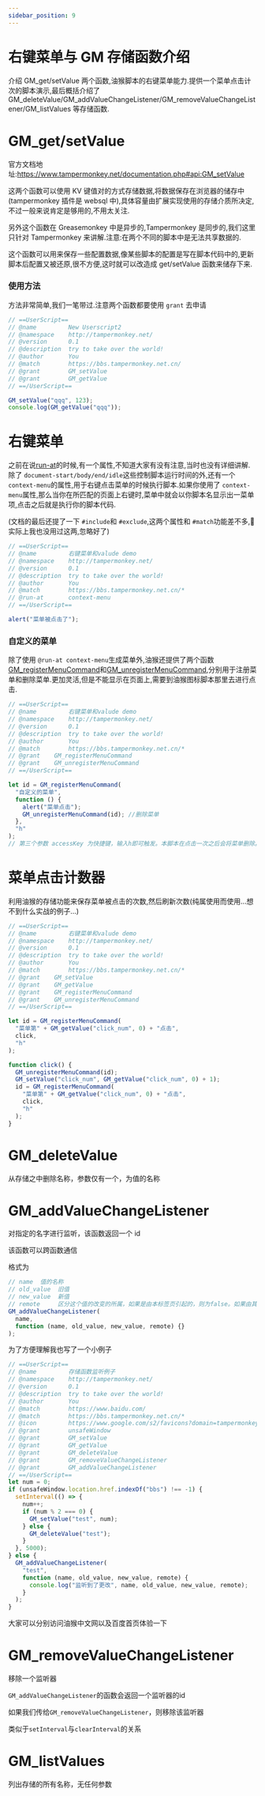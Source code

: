 ```yaml
---
sidebar_position: 9
---
```


# 右键菜单与 GM 存储函数介绍

介绍 GM_get/setValue 两个函数,油猴脚本的右键菜单能力.提供一个菜单点击计次的脚本演示,最后概括介绍了 GM_deleteValue/GM_addValueChangeListener/GM_removeValueChangeListener/GM_listValues 等存储函数.

# GM_get/setValue

官方文档地址:https://www.tampermonkey.net/documentation.php#api:GM_setValue

这两个函数可以使用 KV 键值对的方式存储数据,将数据保存在浏览器的储存中(tampermonkey 插件是 websql 中),具体容量由扩展实现使用的存储介质所决定,不过一般来说肯定是够用的,不用太关注.

另外这个函数在 Greasemonkey 中是异步的,Tampermonkey 是同步的,我们这里只针对 Tampermonkey 来讲解.注意:在两个不同的脚本中是无法共享数据的.

这个函数可以用来保存一些配置数据,像某些脚本的配置是写在脚本代码中的,更新脚本后配置又被还原,很不方便,这时就可以改造成 get/setValue 函数来储存下来.

### 使用方法

方法非常简单,我们一笔带过.注意两个函数都要使用 `grant` 去申请

```js
// ==UserScript==
// @name         New Userscript2
// @namespace    http://tampermonkey.net/
// @version      0.1
// @description  try to take over the world!
// @author       You
// @match        https://bbs.tampermonkey.net.cn/
// @grant        GM_setValue
// @grant        GM_getValue
// ==/UserScript==

GM_setValue("qqq", 123);
console.log(GM_getValue("qqq"));
```

# 右键菜单

之前在说[run-at](https://www.tampermonkey.net/documentation.php#meta:run_at)的时候,有一个属性,不知道大家有没有注意,当时也没有详细讲解.除了 `document-start/body/end/idle`这些控制脚本运行时间的外,还有一个 `context-menu`的属性,用于右键点击菜单的时候执行脚本.如果你使用了 `context-menu`属性,那么当你在所匹配的页面上右键时,菜单中就会以你脚本名显示出一菜单项,点击之后就是执行你的脚本代码.

(文档的最后还提了一下 `#include`和 `#exclude`,这两个属性和 `#match`功能差不多,🤡 实际上我也没用过这两,忽略好了)

```js
// ==UserScript==
// @name         右键菜单和valude demo
// @namespace    http://tampermonkey.net/
// @version      0.1
// @description  try to take over the world!
// @author       You
// @match        https://bbs.tampermonkey.net.cn/*
// @run-at       context-menu
// ==/UserScript==

alert("菜单被点击了");
```

### 自定义的菜单

除了使用 `@run-at context-menu`生成菜单外,油猴还提供了两个函数[GM_registerMenuCommand](https://www.tampermonkey.net/documentation.php#api:GM_registerMenuCommand)和[GM_unregisterMenuCommand](https://www.tampermonkey.net/documentation.php#api:GM_unregisterMenuCommand),分别用于注册菜单和删除菜单.更加灵活,但是不能显示在页面上,需要到油猴图标脚本那里去进行点击.

```js
// ==UserScript==
// @name         右键菜单和valude demo
// @namespace    http://tampermonkey.net/
// @version      0.1
// @description  try to take over the world!
// @author       You
// @match        https://bbs.tampermonkey.net.cn/*
// @grant    GM_registerMenuCommand
// @grant    GM_unregisterMenuCommand
// ==/UserScript==

let id = GM_registerMenuCommand(
  "自定义的菜单",
  function () {
    alert("菜单点击");
    GM_unregisterMenuCommand(id); //删除菜单
  },
  "h"
);
// 第三个参数 accessKey 为快捷键，输入h即可触发。本脚本在点击一次之后会将菜单删除。
```

# 菜单点击计数器

利用油猴的存储功能来保存菜单被点击的次数,然后刷新次数(纯属使用而使用...想不到什么实战的例子...)

```js
// ==UserScript==
// @name         右键菜单和valude demo
// @namespace    http://tampermonkey.net/
// @version      0.1
// @description  try to take over the world!
// @author       You
// @match        https://bbs.tampermonkey.net.cn/*
// @grant    GM_setValue
// @grant    GM_getValue
// @grant    GM_registerMenuCommand
// @grant    GM_unregisterMenuCommand
// ==/UserScript==

let id = GM_registerMenuCommand(
  "菜单第" + GM_getValue("click_num", 0) + "点击",
  click,
  "h"
);

function click() {
  GM_unregisterMenuCommand(id);
  GM_setValue("click_num", GM_getValue("click_num", 0) + 1);
  id = GM_registerMenuCommand(
    "菜单第" + GM_getValue("click_num", 0) + "点击",
    click,
    "h"
  );
}
```

# GM_deleteValue

从存储之中删除名称，参数仅有一个，为值的名称

# GM_addValueChangeListener

对指定的名字进行监听，该函数返回一个 id

该函数可以跨函数通信

格式为

```js
// name  值的名称
// old_value  旧值
// new_value  新值
// remote     区分这个值的改变的所属，如果是由本标签页引起的，则为false。如果由其他标签页引起的，为true。
GM_addValueChangeListener(
  name,
  function (name, old_value, new_value, remote) {}
);
```

为了方便理解我也写了一个小例子

```js
// ==UserScript==
// @name         存储函数监听例子
// @namespace    http://tampermonkey.net/
// @version      0.1
// @description  try to take over the world!
// @author       You
// @match        https://www.baidu.com/
// @match        https://bbs.tampermonkey.net.cn/*
// @icon         https://www.google.com/s2/favicons?domain=tampermonkey.net.cn
// @grant        unsafeWindow
// @grant        GM_setValue
// @grant        GM_getValue
// @grant        GM_deleteValue
// @grant        GM_removeValueChangeListener
// @grant        GM_addValueChangeListener
// ==/UserScript==
let num = 0;
if (unsafeWindow.location.href.indexOf("bbs") !== -1) {
  setInterval(() => {
    num++;
    if (num % 2 === 0) {
      GM_setValue("test", num);
    } else {
      GM_deleteValue("test");
    }
  }, 5000);
} else {
  GM_addValueChangeListener(
    "test",
    function (name, old_value, new_value, remote) {
      console.log("监听到了更改", name, old_value, new_value, remote);
    }
  );
}
```

大家可以分别访问油猴中文网以及百度首页体验一下

# GM_removeValueChangeListener

移除一个监听器

`GM_addValueChangeListener`的函数会返回一个监听器的id

如果我们传给`GM_removeValueChangeListener`，则移除该监听器

类似于`setInterval`与`clearInterval`的关系

# GM_listValues

列出存储的所有名称，无任何参数
